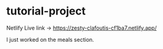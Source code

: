 # tutorial-project
Netlify Live link -> https://zesty-clafoutis-cf1ba7.netlify.app/

I just worked on the meals section. 
